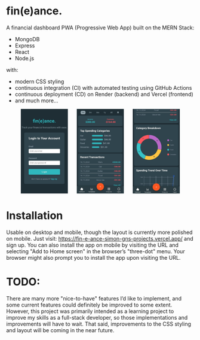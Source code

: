 # fin(e)ance.
A financial dashboard PWA (Progressive Web App) built on the MERN Stack:
- MongoDB
- Express
- React
- Node.js
  
with:
- modern CSS styling
- continuous integration (CI) with automated testing using GitHub Actions
- continuous deployment (CD) on Render (backend) and Vercel (frontend)
- and much more...

<div style="text-align: center;">
  <img src="./client/images/LoginPage.jpg" alt="Dashboard preview" width="25%" style="display: inline-block; margin-right: 20px;" />
  <img src="./client/images/Dashboard_1.jpg" alt="Dashboard preview" width="25%" style="display: inline-block; margin-right: 20px;" />
  <img src="./client/images/Dashboard_2.jpg" alt="Dashboard preview" width="25%" style="display: inline-block;" />
</div>
  
# Installation
Usable on desktop and mobile, though the layout is currently more polished on mobile. Just visit: https://fin-e-ance-simon-gns-projects.vercel.app/ and sign up. You can also install the app on mobile by visiting the URL and selecting "Add to Home screen" in the browser’s "three-dot" menu. Your browser might also prompt you to install the app upon visiting the URL.

# TODO:
There are many more "nice-to-have" features I’d like to implement, and some current features could definitely be improved to some extent. However, this project was primarily intended as a learning project to improve my skills as a full-stack developer, so those implementations and improvements will have to wait. That said, improvements to the CSS styling and layout will be coming in the near future.
